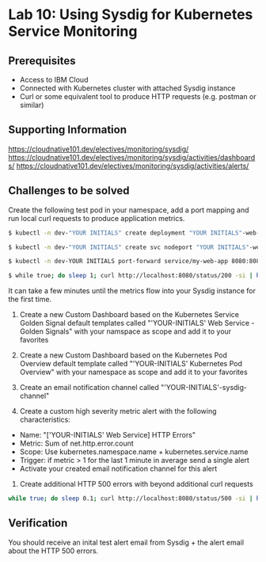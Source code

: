 # Lab 10: Using Sysdig for Kubernetes Service Monitoring

## Prerequisites

- Access to IBM Cloud
- Connected with Kubernetes cluster with attached Sysdig instance
- Curl or some equivalent tool to produce HTTP requests (e.g. postman or similar)

## Supporting Information

https://cloudnative101.dev/electives/monitoring/sysdig/
https://cloudnative101.dev/electives/monitoring/sysdig/activities/dashboards/
https://cloudnative101.dev/electives/monitoring/sysdig/activities/alerts/

## Challenges to be solved

Create the following test pod in your namespace, add a port mapping and run local curl requests to produce application metrics.

```bash
$ kubectl -n dev-"YOUR INITIALS" create deployment "YOUR INITIALS"-web-app --image=docker.io/kennethreitz/httpbin

$ kubectl -n dev-"YOUR INITIALS" create svc nodeport "YOUR INITIALS"-web-app --tcp=8080:80

$ kubectl -n dev-YOUR INITIALS port-forward service/my-web-app 8080:8080

$ while true; do sleep 1; curl http://localhost:8080/status/200 -si | head -1 ; done
```

It can take a few minutes until the metrics flow into your Sysdig instance for the first time.

1. Create a new Custom Dashboard based on the Kubernetes Service Golden Signal default templates called "'YOUR-INITIALS' Web Service - Golden Signals" with your namspace as scope and add it to your favorites

1. Create a new Custom Dashboard based on the Kubernetes Pod Overview default template called "'YOUR-INITIALS' Kubernetes Pod Overview" with your namespace as scope and add it to your favorites

1. Create an email notification channel called "'YOUR-INITIALS'-sysdig-channel"

1. Create a custom high severity metric alert with the following characteristics:

- Name: "['YOUR-INITIALS' Web Service] HTTP Errors"
- Metric: Sum of net.http.error.count
- Scope: Use kubernetes.namespace.name + kubernetes.service.name
- Trigger: if metric > 1 for the last 1 minute in average send a single alert
- Activate your created email notification channel for this alert

1. Create additional HTTP 500 errors with beyond additional curl requests

```bash
while true; do sleep 0.1; curl http://localhost:8080/status/500 -si | head -1 ; done
```

## Verification

You should receive an inital test alert email from Sysdig + the alert email about the HTTP 500 errors.
